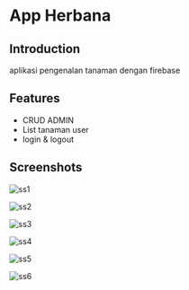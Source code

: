 # App Herbana

## Introduction

aplikasi pengenalan tanaman dengan firebase

## Features

- CRUD ADMIN
- List tanaman user
- login & logout

## Screenshots

![ss1](https://i.imgur.com/M7YJprJ.png)

![ss2](https://i.imgur.com/cQQpeoA.png)

![ss3](https://i.imgur.com/0WkTlMr.png)

![ss4](https://i.imgur.com/lcFbZwX.png)

![ss5](https://i.imgur.com/t8Q5FyX.png)

![ss6](https://i.imgur.com/fI8G83z.png)
